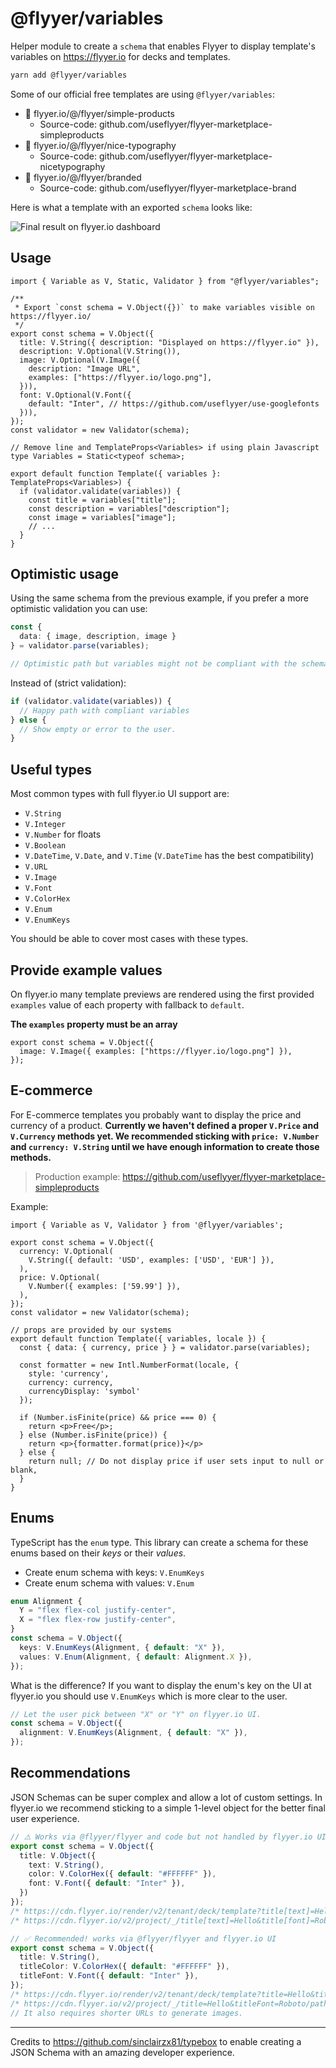 # @flyyer/variables

Helper module to create a `schema` that enables Flyyer to display template's variables on https://flyyer.io for decks and templates.

```sh
yarn add @flyyer/variables
```

Some of our official free templates are using `@flyyer/variables`:

* 🌠 flyyer.io/@/flyyer/simple-products
  * Source-code: github.com/useflyyer/flyyer-marketplace-simpleproducts
* 🌠 flyyer.io/@/flyyer/nice-typography
  * Source-code: github.com/useflyyer/flyyer-marketplace-nicetypography
* 🌠 flyyer.io/@/flyyer/branded
  * Source-code: github.com/useflyyer/flyyer-marketplace-brand

Here is what a template with an exported `schema` looks like:

![Final result on flyyer.io dashboard](.github/assets/dashboard.png)

## Usage

```tsx
import { Variable as V, Static, Validator } from "@flyyer/variables";

/**
 * Export `const schema = V.Object({})` to make variables visible on https://flyyer.io/
 */
export const schema = V.Object({
  title: V.String({ description: "Displayed on https://flyyer.io" }),
  description: V.Optional(V.String()),
  image: V.Optional(V.Image({
    description: "Image URL",
    examples: ["https://flyyer.io/logo.png"],
  })),
  font: V.Optional(V.Font({
    default: "Inter", // https://github.com/useflyyer/use-googlefonts
  })),
});
const validator = new Validator(schema);

// Remove line and TemplateProps<Variables> if using plain Javascript
type Variables = Static<typeof schema>;

export default function Template({ variables }: TemplateProps<Variables>) {
  if (validator.validate(variables)) {
    const title = variables["title"];
    const description = variables["description"];
    const image = variables["image"];
    // ...
  }
}
```

## Optimistic usage

Using the same schema from the previous example, if you prefer a more optimistic validation you can use:

```ts
const {
  data: { image, description, image }
} = validator.parse(variables);

// Optimistic path but variables might not be compliant with the schema.
```

Instead of (strict validation):

```ts
if (validator.validate(variables)) {
  // Happy path with compliant variables
} else {
  // Show empty or error to the user.
}
```

## Useful types

Most common types with full flyyer.io UI support are:

* `V.String`
* `V.Integer`
* `V.Number` for floats
* `V.Boolean`
* `V.DateTime`, `V.Date`, and `V.Time` (`V.DateTime` has the best compatibility)
* `V.URL`
* `V.Image`
* `V.Font`
* `V.ColorHex`
* `V.Enum`
* `V.EnumKeys`

You should be able to cover most cases with these types.

## Provide example values

On flyyer.io many template previews are rendered using the first provided `examples` value of each property with fallback to `default`.

**The `examples` property must be an array**

```tsx
export const schema = V.Object({
  image: V.Image({ examples: ["https://flyyer.io/logo.png"] }),
});
```

## E-commerce

For E-commerce templates you probably want to display the price and currency of a product. **Currently we haven't defined a proper `V.Price` and `V.Currency` methods yet. We recommended sticking with `price: V.Number` and `currency: V.String` until we have enough information to create those methods.**

> Production example: https://github.com/useflyyer/flyyer-marketplace-simpleproducts

Example:

```tsx
import { Variable as V, Validator } from '@flyyer/variables';

export const schema = V.Object({
  currency: V.Optional(
    V.String({ default: 'USD', examples: ['USD', 'EUR'] }),
  ),
  price: V.Optional(
    V.Number({ examples: ['59.99'] }),
  ),
});
const validator = new Validator(schema);

// props are provided by our systems
export default function Template({ variables, locale }) {
  const { data: { currency, price } } = validator.parse(variables);

  const formatter = new Intl.NumberFormat(locale, {
    style: 'currency',
    currency: currency,
    currencyDisplay: 'symbol'
  });

  if (Number.isFinite(price) && price === 0) {
    return <p>Free</p>;
  } else (Number.isFinite(price)) {
    return <p>{formatter.format(price)}</p>
  } else {
    return null; // Do not display price if user sets input to null or blank,
  }
}
```

## Enums

TypeScript has the `enum` type. This library can create a schema for these enums based on their _keys_ or their _values_.

* Create enum schema with keys: `V.EnumKeys`
* Create enum schema with values: `V.Enum`

```ts
enum Alignment {
  Y = "flex flex-col justify-center",
  X = "flex flex-row justify-center",
}
const schema = V.Object({
  keys: V.EnumKeys(Alignment, { default: "X" }),
  values: V.Enum(Alignment, { default: Alignment.X }),
});
```

What is the difference? If you want to display the enum's key on the UI at flyyer.io you should use `V.EnumKeys` which is more clear to the user.

```ts
// Let the user pick between "X" or "Y" on flyyer.io UI.
const schema = V.Object({
  alignment: V.EnumKeys(Alignment, { default: "X" }),
});
```

## Recommendations

JSON Schemas can be super complex and allow a lot of custom settings. In flyyer.io we recommend sticking to a simple 1-level object for the better final user experience.

```ts
// ⚠️ Works via @flyyer/flyyer and code but not handled by flyyer.io UI
export const schema = V.Object({
  title: V.Object({
    text: V.String(),
    color: V.ColorHex({ default: "#FFFFFF" }),
    font: V.Font({ default: "Inter" }),
  })
});
/* https://cdn.flyyer.io/render/v2/tenant/deck/template?title[text]=Hello&title[font]=Roboto */
/* https://cdn.flyyer.io/v2/project/_/title[text]=Hello&title[font]=Roboto/path */

// ✅ Recommended! works via @flyyer/flyyer and flyyer.io UI
export const schema = V.Object({
  title: V.String(),
  titleColor: V.ColorHex({ default: "#FFFFFF" }),
  titleFont: V.Font({ default: "Inter" }),
});
/* https://cdn.flyyer.io/render/v2/tenant/deck/template?title=Hello&titleFont=Roboto */
/* https://cdn.flyyer.io/v2/project/_/title=Hello&titleFont=Roboto/path */
// It also requires shorter URLs to generate images.
```

---

Credits to https://github.com/sinclairzx81/typebox to enable creating a JSON Schema with an amazing developer experience.
